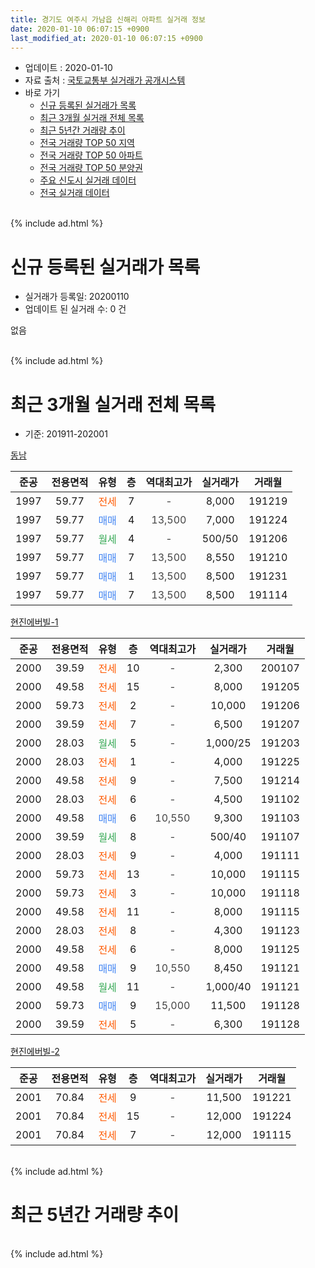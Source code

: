 ```yaml
---
title: 경기도 여주시 가남읍 신해리 아파트 실거래 정보
date: 2020-01-10 06:07:15 +0900
last_modified_at: 2020-01-10 06:07:15 +0900
---
```


* 업데이트 : 2020-01-10
* 자료 출처 : [국토교통부 실거래가 공개시스템](http://rt.molit.go.kr)
* 바로 가기
    * [신규 등록된 실거래가 목록](#신규-등록된-실거래가-목록)
    * [최근 3개월 실거래 전체 목록](#최근-3개월-실거래-전체-목록)
    * [최근 5년간 거래량 추이](#최근-5년간-거래량-추이)
    * [전국 거래량 TOP 50 지역](https://inasie.github.io/apt-trade-info/최근-3개월-전국에서-가장-거래가-많이-발생한-지역)
    * [전국 거래량 TOP 50 아파트](https://inasie.github.io/apt-trade-info/최근-3개월-전국에서-가장-거래가-많이-발생한-아파트)
    * [전국 거래량 TOP 50 분양권](https://inasie.github.io/apt-trade-info/최근-3개월-전국에서-가장-거래가-많이-발생한-분양권)
    * [주요 신도시 실거래 데이터](https://inasie.github.io/apt-trade-info/주요-신도시)
    * [전국 실거래 데이터](https://inasie.github.io/apt-trade-info/전국)
<br>
{% include ad.html %}
<br>

# 신규 등록된 실거래가 목록
* 실거래가 등록일: 20200110
* 업데이트 된 실거래 수: 0 건

없음

<br>
{% include ad.html %}
<br>

# 최근 3개월 실거래 전체 목록
* 기준: 201911-202001


[동남](https://search.naver.com/search.naver?query=%EA%B2%BD%EA%B8%B0%EB%8F%84+%EC%97%AC%EC%A3%BC%EC%8B%9C+%EA%B0%80%EB%82%A8%EC%9D%8D+%EC%8B%A0%ED%95%B4%EB%A6%AC+%EB%8F%99%EB%82%A8)

|준공|전용면적|유형|층|역대최고가|실거래가|거래월|
|:---:|:---:|:---:|:---:|:---:|:---:|:---:|
|1997|59.77|<span style="color:#ff5a00">전세</span>|7|<span style="color:#444444">-</span>|8,000|191219|
|1997|59.77|<span style="color:#4285f3">매매</span>|4|<span style="color:#444444">13,500</span>|7,000|191224|
|1997|59.77|<span style="color:#34a853">월세</span>|4|<span style="color:#444444">-</span>|500/50|191206|
|1997|59.77|<span style="color:#4285f3">매매</span>|7|<span style="color:#444444">13,500</span>|8,550|191210|
|1997|59.77|<span style="color:#4285f3">매매</span>|1|<span style="color:#444444">13,500</span>|8,500|191231|
|1997|59.77|<span style="color:#4285f3">매매</span>|7|<span style="color:#444444">13,500</span>|8,500|191114|

[현진에버빌-1](https://search.naver.com/search.naver?query=%EA%B2%BD%EA%B8%B0%EB%8F%84+%EC%97%AC%EC%A3%BC%EC%8B%9C+%EA%B0%80%EB%82%A8%EC%9D%8D+%EC%8B%A0%ED%95%B4%EB%A6%AC+%ED%98%84%EC%A7%84%EC%97%90%EB%B2%84%EB%B9%8C-1)

|준공|전용면적|유형|층|역대최고가|실거래가|거래월|
|:---:|:---:|:---:|:---:|:---:|:---:|:---:|
|2000|39.59|<span style="color:#ff5a00">전세</span>|10|<span style="color:#444444">-</span>|2,300|200107|
|2000|49.58|<span style="color:#ff5a00">전세</span>|15|<span style="color:#444444">-</span>|8,000|191205|
|2000|59.73|<span style="color:#ff5a00">전세</span>|2|<span style="color:#444444">-</span>|10,000|191206|
|2000|39.59|<span style="color:#ff5a00">전세</span>|7|<span style="color:#444444">-</span>|6,500|191207|
|2000|28.03|<span style="color:#34a853">월세</span>|5|<span style="color:#444444">-</span>|1,000/25|191203|
|2000|28.03|<span style="color:#ff5a00">전세</span>|1|<span style="color:#444444">-</span>|4,000|191225|
|2000|49.58|<span style="color:#ff5a00">전세</span>|9|<span style="color:#444444">-</span>|7,500|191214|
|2000|28.03|<span style="color:#ff5a00">전세</span>|6|<span style="color:#444444">-</span>|4,500|191102|
|2000|49.58|<span style="color:#4285f3">매매</span>|6|<span style="color:#444444">10,550</span>|9,300|191103|
|2000|39.59|<span style="color:#34a853">월세</span>|8|<span style="color:#444444">-</span>|500/40|191107|
|2000|28.03|<span style="color:#ff5a00">전세</span>|9|<span style="color:#444444">-</span>|4,000|191111|
|2000|59.73|<span style="color:#ff5a00">전세</span>|13|<span style="color:#444444">-</span>|10,000|191115|
|2000|59.73|<span style="color:#ff5a00">전세</span>|3|<span style="color:#444444">-</span>|10,000|191118|
|2000|49.58|<span style="color:#ff5a00">전세</span>|11|<span style="color:#444444">-</span>|8,000|191115|
|2000|28.03|<span style="color:#ff5a00">전세</span>|8|<span style="color:#444444">-</span>|4,300|191123|
|2000|49.58|<span style="color:#ff5a00">전세</span>|6|<span style="color:#444444">-</span>|8,000|191125|
|2000|49.58|<span style="color:#4285f3">매매</span>|9|<span style="color:#444444">10,550</span>|8,450|191121|
|2000|49.58|<span style="color:#34a853">월세</span>|11|<span style="color:#444444">-</span>|1,000/40|191121|
|2000|59.73|<span style="color:#4285f3">매매</span>|9|<span style="color:#444444">15,000</span>|11,500|191128|
|2000|39.59|<span style="color:#ff5a00">전세</span>|5|<span style="color:#444444">-</span>|6,300|191128|

[현진에버빌-2](https://search.naver.com/search.naver?query=%EA%B2%BD%EA%B8%B0%EB%8F%84+%EC%97%AC%EC%A3%BC%EC%8B%9C+%EA%B0%80%EB%82%A8%EC%9D%8D+%EC%8B%A0%ED%95%B4%EB%A6%AC+%ED%98%84%EC%A7%84%EC%97%90%EB%B2%84%EB%B9%8C-2)

|준공|전용면적|유형|층|역대최고가|실거래가|거래월|
|:---:|:---:|:---:|:---:|:---:|:---:|:---:|
|2001|70.84|<span style="color:#ff5a00">전세</span>|9|<span style="color:#444444">-</span>|11,500|191221|
|2001|70.84|<span style="color:#ff5a00">전세</span>|15|<span style="color:#444444">-</span>|12,000|191224|
|2001|70.84|<span style="color:#ff5a00">전세</span>|7|<span style="color:#444444">-</span>|12,000|191115|


<br>
{% include ad.html %}
<br>

# 최근 5년간 거래량 추이


<div style="width:100%;">
    <canvas id="deal_progress" height="200"></canvas>
</div>

<script>
new Chart(document.getElementById("deal_progress"), {
    type: 'line',
    data: {
        labels: ['201501','201502','201503','201504','201505','201506','201507','201508','201509','201510','201511','201512','201601','201602','201603','201604','201605','201606','201607','201608','201609','201610','201611','201612','201701','201702','201703','201704','201705','201706','201707','201708','201709','201710','201711','201712','201801','201802','201803','201804','201805','201806','201807','201808','201809','201810','201811','201812','201901','201902','201903','201904','201905','201906','201907','201908','201909','201910','201911','201912','202001'],
        datasets: [{
            label: '매매',
            pointRadius: 1,
            data: [21, 16, 24, 21, 15, 15, 14, 12, 20, 15, 5, 17, 18, 12, 18, 12, 5, 10, 15, 16, 9, 15, 12, 12, 7, 6, 5, 12, 18, 11, 11, 7, 12, 15, 10, 1, 6, 9, 6, 2, 3, 4, 6, 5, 4, 6, 5, 6, 6, 2, 6, 11, 3, 6, 6, 6, 5, 4, 4, 3, 0],
            borderColor: "rgba(255, 201, 14, 1)",
            backgroundColor: "rgba(255, 201, 14, 0.5)",
            fill: false,
            lineTension: 0
        },{
            label: '전월세',
            pointRadius: 1,
            data: [16, 13, 19, 17, 14, 6, 10, 10, 13, 12, 18, 7, 8, 4, 4, 2, 2, 3, 6, 8, 7, 7, 6, 1, 4, 2, 5, 7, 2, 2, 11, 9, 12, 6, 12, 7, 19, 5, 19, 11, 7, 12, 11, 10, 12, 7, 5, 10, 16, 14, 13, 14, 14, 11, 18, 15, 7, 9, 11, 10, 1],
            borderColor: "rgba(0, 141, 185, 1)",
            backgroundColor: "rgba(0, 141, 185, 0.5)",
            fill: false,
            lineTension: 0
        }
        ]
    },
    options: {
        responsive: true,
        title: {
            display: false
        },
        tooltips: {
            mode: 'index',
            intersect: false
        },
        hover: {
            mode: 'nearest',
            intersect: true
        },
        scales: {
            xAxes: [{
                display: true,
                scaleLabel: {
                    display: true,
                    labelString: '년/월'
                }
            }],
            yAxes: [{
                display: true,
                ticks: {
                    suggestedMin: 0,
                },
                scaleLabel: {
                    display: true,
                    labelString: '실거래 수'
                }
            }]
        }
    }
});

</script>


<br>
{% include ad.html %}
<br>

